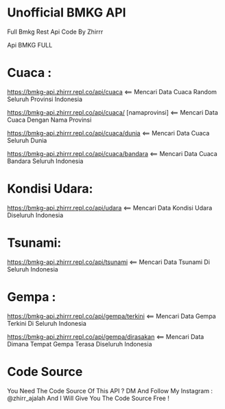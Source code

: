 # Unofficial BMKG API
Full Bmkg Rest Api Code By Zhirrr

Api BMKG FULL

# Cuaca :

https://bmkg-api.zhirrr.repl.co/api/cuaca  <== Mencari Data Cuaca Random Seluruh Provinsi Indonesia

https://bmkg-api.zhirrr.repl.co/api/cuaca/ [namaprovinsi]  <== Mencari Data Cuaca Dengan Nama Provinsi

https://bmkg-api.zhirrr.repl.co/api/cuaca/dunia <== Mencari Data Cuaca Seluruh Dunia

https://bmkg-api.zhirrr.repl.co/api/cuaca/bandara  <== Mencari Data Cuaca Bandara Seluruh Indonesia

# Kondisi Udara:

https://bmkg-api.zhirrr.repl.co/api/udara <== Mencari Data Kondisi Udara Diseluruh Indonesia

# Tsunami:

https://bmkg-api.zhirrr.repl.co/api/tsunami  <== Mencari Data Tsunami Di Seluruh Indonesia

# Gempa :

https://bmkg-api.zhirrr.repl.co/api/gempa/terkini <== Mencari Data Gempa Terkini Di Seluruh Indonesia

https://bmkg-api.zhirrr.repl.co/api/gempa/dirasakan <== Mencari Data Dimana Tempat Gempa Terasa Diseluruh Indonesia

# Code Source
You Need The Code Source Of This API ? DM And Follow My Instagram : @zhirr_ajalah And                                                                  I Will Give You The Code Source Free !

